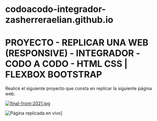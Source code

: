 # codoacodo-integrador-zasherreraelian.github.io

# PROYECTO - REPLICAR UNA WEB (RESPONSIVE) - INTEGRADOR -CODO A CODO - HTML CSS | FLEXBOX  BOOTSTRAP

Realicé el siguiente proyecto que consta en replicar la siguiente página web. 

[![final-front-2021.jpg](https://i.postimg.cc/vmWbk6tB/final-front-2021.jpg)](https://postimg.cc/4KNDhyMk)

![Página replicada en vivo](https://elianzas.github.io/codoacodo-integrador-zasherreraelian.github.io/)]
